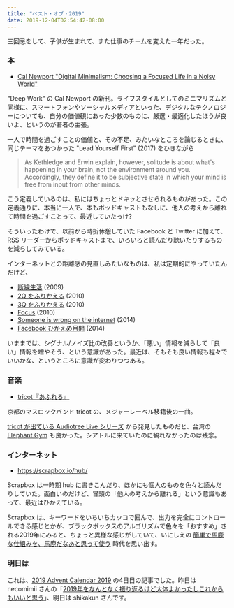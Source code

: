 ```yaml
---
title: "ベスト・オブ・2019"
date: 2019-12-04T02:54:42-08:00
---
```


三回忌をして、子供が生まれて、また仕事のチームを変えた一年だった。

### 本

* [Cal Newport "Digital Minimalism: Choosing a Focused Life in a Noisy World"](https://www.calnewport.com/books/digital-minimalism/)

"Deep Work" の Cal Newport の新刊。ライフスタイルとしてのミニマリズムと同様に、スマートフォンやソーシャルメディアといった、デジタルなテクノロジーについても、自分の価値観にあった少数のものに、厳選・最適化したほうが良いよ、というのが著者の主張。

一人で時間を過ごすことの価値と、その不足、みたいなところを論じるときに、同じテーマをあつかった "Lead Yourself First" (2017) をひきながら

> As Kethledge and Erwin explain, however, solitude is about what's happening in your brain, not the environment around you. Accordingly, they define it to be subjective state in which your mind is free from input from other minds.

こう定義しているのは、私にはちょっとドキッとさせられるものがあった。この定義通りに、本当に一人で、本もポッドキャストもなしに、他人の考えから離れて時間を過ごすことって、最近していたっけ?

そういったわけで、以前から時折休憩していた Facebook と Twitter に加えて、RSS リーダーからポッドキャストまで、いろいろと読んだり聴いたりするものを減らしてみている。

インターネットとの距離感の見直しみたいなものは、私は定期的にやっていたんだけど、

* [断線生活](https://blog.8-p.info/2009/01/unwired-life) (2009)
* [2Q をふりかえる](https://blog.8-p.info/2010/30-2q) (2010)
* [3Q をふりかえる](https://blog.8-p.info/2010/41-3q) (2010)
* [Focus](https://blog.8-p.info/2010/47-focus) (2010)
* [Someone is wrong on the internet](http://2014.8-p.info/posts/1/28/9) (2014)
* [Facebook ひかえめ月間](http://2014.8-p.info/posts/2/3/12) (2014)

いままでは、シグナル/ノイズ比の改善というか、「悪い」情報を減らして「良い」情報を増やそう、という意識があった。最近は、そもそも良い情報も程々でいいかな、というところに意識が変わりつつある。

### 音楽

* [tricot『あふれる』](https://www.youtube.com/watch?v=k2T8jcSOOm4)

京都のマスロックバンド tricot の、メジャーレーベル移籍後の一曲。

[tricot が出ている Audiotree Live シリーズ](https://www.youtube.com/watch?v=RJ1YBbUKzvw) から発見したものだと、台湾の [Elephant Gym](https://www.youtube.com/watch?v=bikIdnMf2gs) も良かった。シアトルに来ていたのに観れなかったのは残念。

### インターネット

* https://scrapbox.io/hub/

Scrapbox は一時期 hub に書きこんだり、ほかにも個人のものを色々と読んだりしていた。面白いのだけど、冒頭の「他人の考えから離れる」という意識もあって、最近はひかえている。

Scrapbox は、キーワードをいちいちカッコで囲んで、出力を完全にコントロールできる感じとかが、ブラックボックスのアルゴリズムで色々を「おすすめ」される2019年にみると、ちょっと異様な感じがしていて、いにしえの [簡単で馬鹿な仕組みを、馬鹿だなあと思って使う](http://d.hatena.ne.jp/keyword/%B4%CA%C3%B1%A4%C7%C7%CF%BC%AF%A4%CA%BB%C5%C1%C8%A4%DF) 時代を思い出す。

### 明日は

これは、[2019 Advent Calendar 2019](https://adventar.org/calendars/4165) の4日目の記事でした。昨日は necomimii さんの「[2019年をなんとなく振り返るけど大体よかったしこれからもいいと思う](http://necomimii.hatenablog.com/entry/2019/12/03/075007)」、明日は shikakun さんです。

